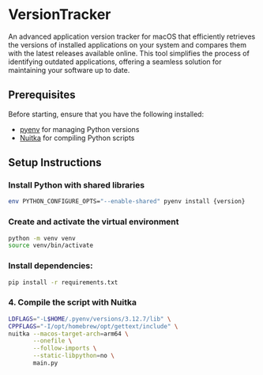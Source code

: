 # VersionTracker

An advanced application version tracker for macOS that efficiently retrieves the versions of installed applications on your system and compares them with the latest releases available online. This tool simplifies the process of identifying outdated applications, offering a seamless solution for maintaining your software up to date.

## Prerequisites

Before starting, ensure that you have the following installed:

- [pyenv](https://github.com/pyenv/pyenv) for managing Python versions
- [Nuitka](https://github.com/Nuitka/Nuitka) for compiling Python scripts
  
## Setup Instructions

### Install Python with shared libraries
```bash
env PYTHON_CONFIGURE_OPTS="--enable-shared" pyenv install {version}
```
### Create and activate the virtual environment

```bash
python -m venv venv
source venv/bin/activate
```
### Install dependencies:
```bash
pip install -r requirements.txt
```

### 4. Compile the script with Nuitka
```bash
LDFLAGS="-L$HOME/.pyenv/versions/3.12.7/lib" \
CPPFLAGS="-I/opt/homebrew/opt/gettext/include" \
nuitka --macos-target-arch=arm64 \
       --onefile \
       --follow-imports \
       --static-libpython=no \
       main.py
```